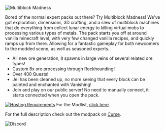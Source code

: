 ![Multiblock Madness](https://www.bisecthosting.com/images/CF/Multiblock_Madness/BH_MM_Header.png)

Bored of the normal expert packs out there? Try Multiblock Madness! We've got exploration, dimensions, 3D crafting, and a slew of multiblock machines that do everything from collect lunar energy to killing virtual mobs to processing various types of metals. The pack starts you off at around vanilla minecraft level, with very few changed vanilla recipes, and quickly ramps up from there. Allowing for a fantastic gameplay for both newcomers to the modded scene, as well as seasoned experts.

- All new ore generation, it spawns in large veins of several related ore types!
- Custom 8x ore processing through Rockhounding!
- Over 400 Quests!
- Jei has been cleaned up, no more seeing that every block can be painted and enchanted with Vanishing!
- Join and play on our public server! No need to manually connect, it starts connected when you open the pack.


[![Hosting Requirements](https://www.bisecthosting.com/images/CF/Multiblock_Madness/BH_MM_PromoCard.png)](https://bisecthosting.com/MultiblockMadness)
For the Modlist, [click here](https://www.curseforge.com/minecraft/modpacks/multiblock-madness/relations/dependencies).

For the full description check out the modpack on [Curse](https://www.curseforge.com/minecraft/modpacks/multiblock-madness).


![Discord](https://www.bisecthosting.com/images/CF/A_Bit_of_Everything/BH_BOE_Discord.png)
